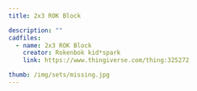 ```yaml
---
title: 2x3 ROK Block

description: ""
cadfiles:
  - name: 2x3 ROK Block
    creator: Rokenbok kid*spark
    link: https://www.thingiverse.com/thing:325272

thumb: /img/sets/missing.jpg
---
```

